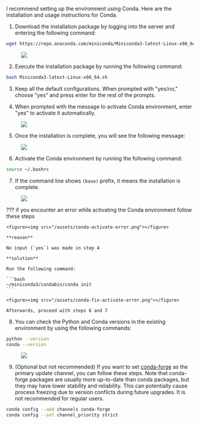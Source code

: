 I recommend setting up the environment using Conda. Here are the installation and usage instructions for Conda.

1) Download the installation package by logging into the server and entering the following command:

```bash
wget https://repo.anaconda.com/miniconda/Miniconda3-latest-Linux-x86_64.sh
```

<figure><img src="/assets/conda-download.png"/></figure>

2) Execute the installation package by running the following command:

```bash
bash Miniconda3-latest-Linux-x86_64.sh
```

3) Keep all the default configurations. When prompted with "yes/no," choose "yes" and press enter for the rest of the prompts.

4) When prompted with the message to activate Conda environment, enter "yes" to activate it automatically.

<figure><img src="/assets/conda-activate.png"/></figure>

5) Once the installation is complete, you will see the following message:

<figure><img src="/assets/conda-install-finish.png"/></figure>

6) Activate the Conda environment by running the following command:

```bash
source ~/.bashrc
```

7) If the command line shows `(base)` prefix, it means the installation is complete.

<figure><img src="/assets/conda-activated.png"/></figure>

??? if you encounter an error while activating the Conda environment follow these steps

	<figure><img src="/assets/conda-activate-error.png"></figure>
	
	**reason**
	
	No input (`yes`) was made in step 4
	
	**solution**
	
	Run the following command:
	
	```bash
	~/miniconda3/condabin/conda init
	```
	
	<figure><img src="/assets/conda-fix-activate-error.png"></figure>
	
	Afterwards, proceed with steps 6 and 7

8) You can check the Python and Conda versions in the existing environment by using the following commands:

```bash
python --version
conda --version
```

<figure><img src="/assets/conda-version.png"/></figure>

9) (Optional but not recommended) If you want to set [conda-forge](https://conda-forge.org/) as the primary update channel, you can follow these steps. Note that conda-forge packages are usually more up-to-date than conda packages, but they may have lower stability and reliability. This can potentially cause process freezing due to version conflicts during future upgrades. It is not recommended for regular users.

```bash
conda config --add channels conda-forge
conda config --set channel_priority strict
```